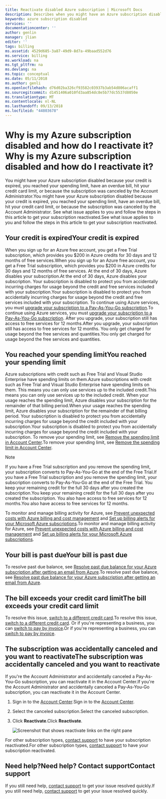 ```yaml
---
title: Reactivate disabled Azure subscription | Microsoft Docs
description: Describes when you might have an Azure subscription disabled and how to reactivate it.
keywords: azure subscription disabled
services: ''
documentationcenter: ''
author: genlin
manager: jlian
editor: ''
tags: billing
ms.assetid: 4529d685-3a87-49d9-8d7a-49baad552d76
ms.service: billing
ms.workload: na
ms.tgt_pltfrm: na
ms.devlang: na
ms.topic: conceptual
ms.date: 05/11/2018
ms.author: genli
ms.openlocfilehash: d76d02ba326cf93582c03937b3ab54d806acaff1
ms.sourcegitcommit: d1451406a010fd3aa854dc8e5b77dc5537d8050e
ms.translationtype: MT
ms.contentlocale: nl-NL
ms.lasthandoff: 09/13/2018
ms.locfileid: "44803678"
---
```

# <a name="why-is-my-azure-subscription-disabled-and-how-do-i-reactivate-it"></a><span data-ttu-id="9cc36-104">Why is my Azure subscription disabled and how do I reactivate it?</span><span class="sxs-lookup"><span data-stu-id="9cc36-104">Why is my Azure subscription disabled and how do I reactivate it?</span></span>

<span data-ttu-id="9cc36-105">You might have your Azure subscription disabled because your credit is expired, you reached your spending limit, have an overdue bill, hit your credit card limit, or because the subscription was canceled by the Account Administrator.</span><span class="sxs-lookup"><span data-stu-id="9cc36-105">You might have your Azure subscription disabled because your credit is expired, you reached your spending limit, have an overdue bill, hit your credit card limit, or because the subscription was canceled by the Account Administrator.</span></span> <span data-ttu-id="9cc36-106">See what issue applies to you and follow the steps in this article to get your subscription reactivated.</span><span class="sxs-lookup"><span data-stu-id="9cc36-106">See what issue applies to you and follow the steps in this article to get your subscription reactivated.</span></span>

## <a name="your-credit-is-expired"></a><span data-ttu-id="9cc36-107">Your credit is expired</span><span class="sxs-lookup"><span data-stu-id="9cc36-107">Your credit is expired</span></span>

<span data-ttu-id="9cc36-108">When you sign up for an Azure free account, you get a Free Trial subscription, which provides you $200 in Azure credits for 30 days and 12 months of free services.</span><span class="sxs-lookup"><span data-stu-id="9cc36-108">When you sign up for an Azure free account, you get a Free Trial subscription, which provides you $200 in Azure credits for 30 days and 12 months of free services.</span></span> <span data-ttu-id="9cc36-109">At the end of 30 days, Azure disables your subscription.</span><span class="sxs-lookup"><span data-stu-id="9cc36-109">At the end of 30 days, Azure disables your subscription.</span></span> <span data-ttu-id="9cc36-110">Your subscription is disabled to protect you from accidentally incurring charges for usage beyond the credit and free services included with your subscription.</span><span class="sxs-lookup"><span data-stu-id="9cc36-110">Your subscription is disabled to protect you from accidentally incurring charges for usage beyond the credit and free services included with your subscription.</span></span> <span data-ttu-id="9cc36-111">To continue using Azure services, you must [upgrade your subscription to a Pay-As-You-Go subscription](billing-upgrade-azure-subscription.md).</span><span class="sxs-lookup"><span data-stu-id="9cc36-111">To continue using Azure services, you must [upgrade your subscription to a Pay-As-You-Go subscription](billing-upgrade-azure-subscription.md).</span></span> <span data-ttu-id="9cc36-112">After you upgrade, your subscription still has access to free services for 12 months.</span><span class="sxs-lookup"><span data-stu-id="9cc36-112">After you upgrade, your subscription still has access to free services for 12 months.</span></span> <span data-ttu-id="9cc36-113">You only get charged for usage beyond the free services and quantities.</span><span class="sxs-lookup"><span data-stu-id="9cc36-113">You only get charged for usage beyond the free services and quantities.</span></span>

## <a name="you-reached-your-spending-limit"></a><span data-ttu-id="9cc36-114">You reached your spending limit</span><span class="sxs-lookup"><span data-stu-id="9cc36-114">You reached your spending limit</span></span>

<span data-ttu-id="9cc36-115">Azure subscriptions with credit such as Free Trial and Visual Studio Enterprise have spending limits on them.</span><span class="sxs-lookup"><span data-stu-id="9cc36-115">Azure subscriptions with credit such as Free Trial and Visual Studio Enterprise have spending limits on them.</span></span> <span data-ttu-id="9cc36-116">This means you can only use services up to the included credit.</span><span class="sxs-lookup"><span data-stu-id="9cc36-116">This means you can only use services up to the included credit.</span></span> <span data-ttu-id="9cc36-117">When your usage reaches the spending limit, Azure disables your subscription for the remainder of that billing period.</span><span class="sxs-lookup"><span data-stu-id="9cc36-117">When your usage reaches the spending limit, Azure disables your subscription for the remainder of that billing period.</span></span> <span data-ttu-id="9cc36-118">Your subscription is disabled to protect you from accidentally incurring charges for usage beyond the credit included with your subscription.</span><span class="sxs-lookup"><span data-stu-id="9cc36-118">Your subscription is disabled to protect you from accidentally incurring charges for usage beyond the credit included with your subscription.</span></span> <span data-ttu-id="9cc36-119">To remove your spending limit, see [Remove the spending limit in Account Center](billing-spending-limit.md#remove).</span><span class="sxs-lookup"><span data-stu-id="9cc36-119">To remove your spending limit, see [Remove the spending limit in Account Center](billing-spending-limit.md#remove).</span></span>

> [!NOTE] 
> <span data-ttu-id="9cc36-120">If you have a Free Trial subscription and you remove the spending limit, your subscription converts to Pay-As-You-Go at the end of the Free Trial.</span><span class="sxs-lookup"><span data-stu-id="9cc36-120">If you have a Free Trial subscription and you remove the spending limit, your subscription converts to Pay-As-You-Go at the end of the Free Trial.</span></span> <span data-ttu-id="9cc36-121">You keep your remaining credit for the full 30 days after you created the subscription.</span><span class="sxs-lookup"><span data-stu-id="9cc36-121">You keep your remaining credit for the full 30 days after you created the subscription.</span></span> <span data-ttu-id="9cc36-122">You also have access to free services for 12 months.</span><span class="sxs-lookup"><span data-stu-id="9cc36-122">You also have access to free services for 12 months.</span></span>

<span data-ttu-id="9cc36-123">To monitor and manage billing activity for Azure, see [Prevent unexpected costs with Azure billing and cost management](billing-getting-started.md) and [Set up billing alerts for your Microsoft Azure subscriptions](billing-set-up-alerts.md).</span><span class="sxs-lookup"><span data-stu-id="9cc36-123">To monitor and manage billing activity for Azure, see [Prevent unexpected costs with Azure billing and cost management](billing-getting-started.md) and [Set up billing alerts for your Microsoft Azure subscriptions](billing-set-up-alerts.md).</span></span>


## <a name="your-bill-is-past-due"></a><span data-ttu-id="9cc36-124">Your bill is past due</span><span class="sxs-lookup"><span data-stu-id="9cc36-124">Your bill is past due</span></span>

<span data-ttu-id="9cc36-125">To resolve past due balance, see [Resolve past due balance for your Azure subscription after getting an email from Azure](billing-azure-subscription-past-due-balance.md).</span><span class="sxs-lookup"><span data-stu-id="9cc36-125">To resolve past due balance, see [Resolve past due balance for your Azure subscription after getting an email from Azure](billing-azure-subscription-past-due-balance.md).</span></span>

## <a name="the-bill-exceeds-your-credit-card-limit"></a><span data-ttu-id="9cc36-126">The bill exceeds your credit card limit</span><span class="sxs-lookup"><span data-stu-id="9cc36-126">The bill exceeds your credit card limit</span></span>

<span data-ttu-id="9cc36-127">To resolve this issue, [switch to a different credit card](billing-how-to-change-credit-card.md).</span><span class="sxs-lookup"><span data-stu-id="9cc36-127">To resolve this issue, [switch to a different credit card](billing-how-to-change-credit-card.md).</span></span> <span data-ttu-id="9cc36-128">Or if you're representing a business, you can [switch to pay by invoice](billing-how-to-pay-by-invoice.md).</span><span class="sxs-lookup"><span data-stu-id="9cc36-128">Or if you're representing a business, you can [switch to pay by invoice](billing-how-to-pay-by-invoice.md).</span></span>

## <a name="the-subscription-was-accidentally-canceled-and-you-want-to-reactivate"></a><span data-ttu-id="9cc36-129">The subscription was accidentally canceled and you want to reactivate</span><span class="sxs-lookup"><span data-stu-id="9cc36-129">The subscription was accidentally canceled and you want to reactivate</span></span>

<span data-ttu-id="9cc36-130">If you're the Account Administrator and accidentally canceled a Pay-As-You-Go subscription, you can reactivate it in the Account Center.</span><span class="sxs-lookup"><span data-stu-id="9cc36-130">If you're the Account Administrator and accidentally canceled a Pay-As-You-Go subscription, you can reactivate it in the Account Center.</span></span>

1. <span data-ttu-id="9cc36-131">Sign in to the [Account Center](https://account.windowsazure.com/Subscriptions).</span><span class="sxs-lookup"><span data-stu-id="9cc36-131">Sign in to the [Account Center](https://account.windowsazure.com/Subscriptions).</span></span>
1. <span data-ttu-id="9cc36-132">Select the canceled subscription.</span><span class="sxs-lookup"><span data-stu-id="9cc36-132">Select the canceled subscription.</span></span>
1. <span data-ttu-id="9cc36-133">Click **Reactivate**.</span><span class="sxs-lookup"><span data-stu-id="9cc36-133">Click **Reactivate**.</span></span>

    ![Screenshot that shows reactivate links on the right pane](./media/billing-how-to-cancel-azure-subscription/reactivate-sub.png)

<span data-ttu-id="9cc36-135">For other subscription types, [contact support](https://portal.azure.com/?#blade/Microsoft_Azure_Support/HelpAndSupportBlade) to have your subscription reactivated.</span><span class="sxs-lookup"><span data-stu-id="9cc36-135">For other subscription types, [contact support](https://portal.azure.com/?#blade/Microsoft_Azure_Support/HelpAndSupportBlade) to have your subscription reactivated.</span></span>

## <a name="need-help-contact-support"></a><span data-ttu-id="9cc36-136">Need help?</span><span class="sxs-lookup"><span data-stu-id="9cc36-136">Need help?</span></span> <span data-ttu-id="9cc36-137">Contact support</span><span class="sxs-lookup"><span data-stu-id="9cc36-137">Contact support</span></span>

<span data-ttu-id="9cc36-138">If you still need help, [contact support](https://portal.azure.com/?#blade/Microsoft_Azure_Support/HelpAndSupportBlade) to get your issue resolved quickly.</span><span class="sxs-lookup"><span data-stu-id="9cc36-138">If you still need help, [contact support](https://portal.azure.com/?#blade/Microsoft_Azure_Support/HelpAndSupportBlade) to get your issue resolved quickly.</span></span>

